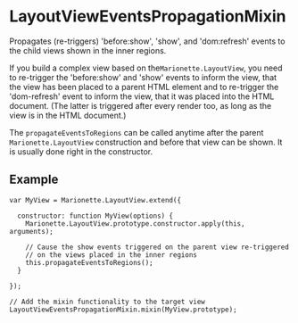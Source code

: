 # LayoutViewEventsPropagationMixin

Propagates (re-triggers) 'before:show', 'show', and 'dom:refresh' events
to the child views shown in the inner regions.

If you build a complex view based on the`Marionette.LayoutView`,
you need to re-trigger the 'before:show' and
'show' events to inform the view, that the view has been placed to a parent
HTML element and to re-trigger the 'dom-refresh' event to inform the view,
that it was placed into the HTML document.  (The latter is triggered after
every render too, as long as the view is in the HTML document.)

The `propagateEventsToRegions` can be called anytime after the parent
`Marionette.LayoutView` construction and before that view can be shown.
It is usually done right in the constructor.

## Example

```
var MyView = Marionette.LayoutView.extend({

  constructor: function MyView(options) {
    Marionette.LayoutView.prototype.constructor.apply(this, arguments);

    // Cause the show events triggered on the parent view re-triggered
    // on the views placed in the inner regions 
    this.propagateEventsToRegions();
  }
  
});

// Add the mixin functionality to the target view
LayoutViewEventsPropagationMixin.mixin(MyView.prototype);
```
